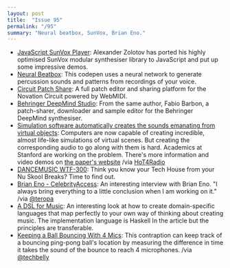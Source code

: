 ```yaml
---
layout: post
title:  "Issue 95"
permalink: "/95"
summary: "Neural beatbox, SunVox, Brian Eno."
---
```


- [JavaScript SunVox Player](http://warmplace.ru/soft/sunvox/jsplay/): Alexander Zolotov has ported his highly optimised SunVox modular synthesiser library to JavaScript and put up some impressive demos.
- [Neural Beatbox](https://codepen.io/naotokui/pen/NBzJMW): This codepen uses a neural network to generate percussion sounds and patterns from recordings of your voice.
- [Circuit Patch Share](https://circulate.neuma.studio/): A full patch editor and sharing platform for the Novation Circuit powered by WebMIDI.
- [Behringer DeepMind Studio](https://deepremind.neuma.studio/): From the same author, Fabio Barbon, a patch-sharer, downloader and sample editor for the Behringer DeepMind synthesiser.
- [Simulation software automatically creates the sounds emanating from virtual objects](https://eandt.theiet.org/content/articles/2018/08/simulation-software-automatically-creates-the-sounds-emanating-from-virtual-objects/): Computers are now capable of creating incredible, almost life-like simulations of virtual scenes. But creating the corresponding audio to go along with them is hard. Academics at Stanford are working on the problem. There's more information and video demos on [the paper's website](https://graphics.stanford.edu/projects/wavesolver/) /via [HoT4Radio](https://mobile.twitter.com/HoT4Radio)
- [DANCEMUSIC WTF-300](http://dancemusic.wtf/): Think you know your Tech House from your Nu Skool Breaks? Time to find out.
- [Brian Eno - CelebrityAccess](https://celebrityaccess.com/2018/07/19/brian-eno/): An interesting interview with Brian Eno. "I always bring everything to a little conclusion when I am working on it." /via [@teropa](https://twitter.com/teropa/)
- [A DSL for Music](https://jeremydormitzer.com/blog/a-dsl-for-music/): An interesting look at how to create domain-specific languages that map perfectly to your own way of thinking about creating music. The implementation language is Haskell In the article but the principles are transferable.
- [Keeping a Ball Bouncing With 4 Mics](https://electrondust.com/2018/07/22/stepper-juggler/): This contraption can keep track of a bouncing ping-pong ball's location by measuring the difference in time it takes the sound of the bounce to reach 4 microphones. /via [@techbelly](https://github.com/techbelly)
